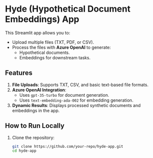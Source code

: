 # Hyde (Hypothetical Document Embeddings) App

This Streamlit app allows you to:
- Upload multiple files (TXT, PDF, or CSV).
- Process the files with **Azure OpenAI** to generate:
  - Hypothetical documents.
  - Embeddings for downstream tasks.

## Features
1. **File Uploads**: Supports TXT, CSV, and basic text-based file formats.
2. **Azure OpenAI Integration**:
   - Uses `gpt-35-turbo` for document generation.
   - Uses `text-embedding-ada-002` for embedding generation.
3. **Dynamic Results**: Displays processed synthetic documents and embeddings in the app.

## How to Run Locally
1. Clone the repository:
   ```bash
   git clone https://github.com/your-repo/hyde-app.git
   cd hyde-app
